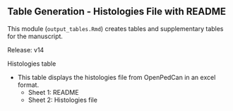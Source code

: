 ## Table Generation - Histologies File with README

This module (`output_tables.Rmd`) creates tables and supplementary tables for the manuscript.

Release: v14

Histologies table
- This table displays the histologies file from OpenPedCan in an excel format.
    - Sheet 1: README
    - Sheet 2: Histologies file